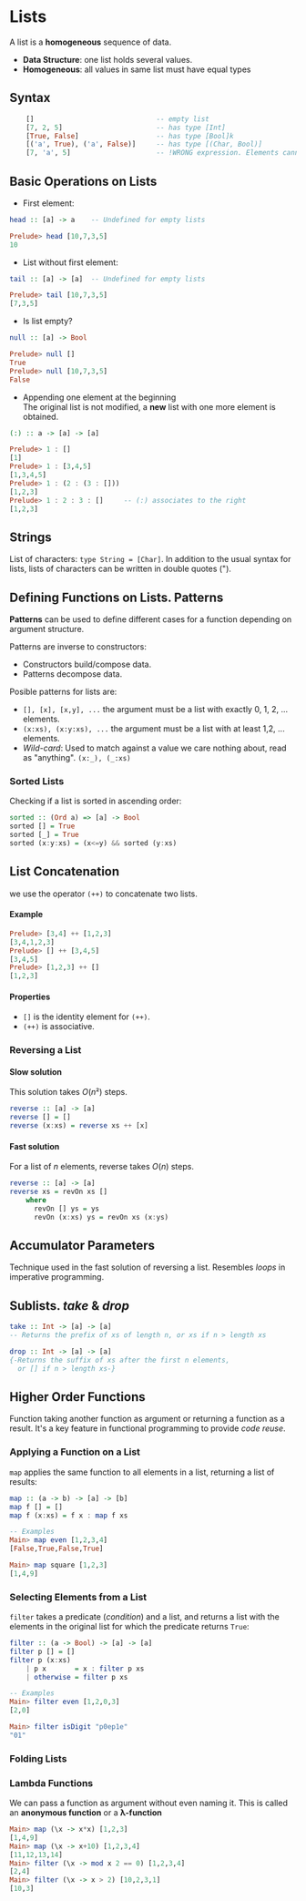 # Lists
A list is a **homogeneous** sequence of data.
- **Data Structure**: one list holds several values.
- **Homogeneous**: all values in same list must have equal types

## Syntax
```Haskell
    []                              -- empty list
    [7, 2, 5]                       -- has type [Int]
    [True, False]                   -- has type [Bool]k
    [('a', True), ('a', False)]     -- has type [(Char, Bool)]
    [7, 'a', 5]                     -- !WRONG expression. Elements cannot have different types
```
## Basic Operations on Lists
- First element: 
```Haskell
head :: [a] -> a    -- Undefined for empty lists

Prelude> head [10,7,3,5]
10
```

- List without first element:
```Haskell
tail :: [a] -> [a]  -- Undefined for empty lists

Prelude> tail [10,7,3,5]
[7,3,5]
```

- Is list empty?
```Haskell
null :: [a] -> Bool

Prelude> null []
True
Prelude> null [10,7,3,5]
False
```

- Appending one element at the beginning  
The original list is not modified, a **new** list with one more element is obtained.
```Haskell
(:) :: a -> [a] -> [a]

Prelude> 1 : []
[1]
Prelude> 1 : [3,4,5]
[1,3,4,5]
Prelude> 1 : (2 : (3 : []))
[1,2,3]
Prelude> 1 : 2 : 3 : []     -- (:) associates to the right
[1,2,3]
```

## Strings
List of characters: `type String = [Char]`. In addition to the usual syntax for lists, lists of characters can be written in double quotes (").

## Defining Functions on Lists. Patterns
**Patterns** can be used to define different cases for a function depending on argument structure.

Patterns are inverse to constructors:
- Constructors build/compose data.
- Patterns decompose data.

Posible patterns for lists are:
- `[], [x], [x,y], ...` the argument must be a list with exactly 0, 1, 2, ... elements.
- `(x:xs), (x:y:xs), ...` the argument must be a list with at least 1,2, ... elements.
- *Wild-card*: Used to match against a value we care nothing about, read as "anything". `(x:_), (_:xs)`

### Sorted Lists
Checking if a list is sorted in ascending order:
```Haskell
sorted :: (Ord a) => [a] -> Bool
sorted [] = True
sorted [_] = True
sorted (x:y:xs) = (x<=y) && sorted (y:xs)
```

## List Concatenation
we use the operator `(++)` to concatenate two lists.

#### Example
```Haskell
Prelude> [3,4] ++ [1,2,3]
[3,4,1,2,3]
Prelude> [] ++ [3,4,5]
[3,4,5]
Prelude> [1,2,3] ++ []
[1,2,3]
```
#### Properties
- `[]` is the identity element for `(++)`.
- `(++)` is associative.


### Reversing a List
#### Slow solution
This solution takes $O(n²)$ steps.
```Haskell
reverse :: [a] -> [a]
reverse [] = []
reverse (x:xs) = reverse xs ++ [x]
```
#### Fast solution
For a list of $n$ elements, reverse takes $O(n)$ steps.
```Haskell
reverse :: [a] -> [a]
reverse xs = revOn xs []
    where
      revOn [] ys = ys
      revOn (x:xs) ys = revOn xs (x:ys)
```

## Accumulator Parameters
Technique used in the fast solution of reversing a list. Resembles *loops* in imperative programming.

## Sublists. *take* & *drop*
```Haskell
take :: Int -> [a] -> [a]
-- Returns the prefix of xs of length n, or xs if n > length xs

drop :: Int -> [a] -> [a]
{-Returns the suffix of xs after the first n elements,
  or [] if n > length xs-}
```

## Higher Order Functions
Function taking another function as argument or returning a function as a result.
It's a key feature in functional programming to provide *code reuse*.

### Applying a Function on a List
`map` applies the same function to all elements in a list, returning a list of results:
```Haskell
map :: (a -> b) -> [a] -> [b]
map f [] = []
map f (x:xs) = f x : map f xs

-- Examples
Main> map even [1,2,3,4]
[False,True,False,True]

Main> map square [1,2,3]
[1,4,9]
```

### Selecting Elements from a List
`filter` takes a predicate (*condition*) and a list, and returns a list with the elements in the original list for which the predicate returns `True`:
```Haskell
filter :: (a -> Bool) -> [a] -> [a]
filter p [] = []
filter p (x:xs)
    | p x       = x : filter p xs
    | otherwise = filter p xs

-- Examples
Main> filter even [1,2,0,3]
[2,0]

Main> filter isDigit "p0ep1e"
"01"
```

### Folding Lists

### Lambda Functions
We can pass a function as argument without even naming it. This is called an **anonymous function** or a **λ-function**
```Haskell
Main> map (\x -> x*x) [1,2,3]
[1,4,9]
Main> map (\x -> x+10) [1,2,3,4]
[11,12,13,14]
Main> filter (\x -> mod x 2 == 0) [1,2,3,4]
[2,4]
Main> filter (\x -> x > 2) [10,2,3,1]
[10,3]
```
